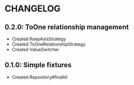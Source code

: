 # CHANGELOG

## 0.2.0: ToOne relationship management

* Created KeepAsIsStrategy
* Created ToOneRelationshipStrategy
* Created ValueSwitcher

## 0.1.0: Simple fixtures

* Created Repository#findAll
